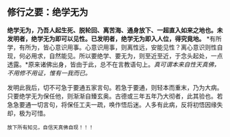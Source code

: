 ## 修行之要：绝学无为

**绝学无为，乃吾人起生死、脱轮回、离苦海、通身放下、一超直入如来之地也。未发明者，绝学无为即可以见性。已发明者，绝学无为即入人位，得究竟地。** *有所学，有所为，皆心意识用事。心意识用事，则离性远，安能见性？离心意识则性自现，何必用求，自然能见。所以要绝学、要无为，则至近至近，于念头起处，一点透露。*原来诸佛出身，皆由于此，总不在言教语句上。*真可谓本来自性天真佛，不用修不用证，惟有一我而已。*

发明此我后，切不可急于要通五家言句。若急于要通，则轻本而重末，乃为大病。只要绝学无为保任他，则渐渐自臻玄奥。古德或三年五年乃大彻者，此其验也。若急急要通一切言句，将保任工夫一疏，唤作悟后迷。人多有此病，反将初悟因缘失却，极为可惜。

```yang
放下所有知见，自信天真佛自现！！！
```

